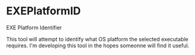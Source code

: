 # EXEPlatformID
EXE Platform Identifier

This tool will attempt to identify what OS platform the selected executable requires.
I'm developing this tool in the hopes someonne will find it useful.
